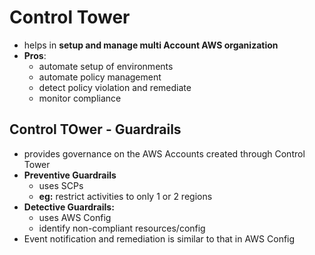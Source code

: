 
# Control Tower

- helps in **setup and manage multi Account AWS organization**
- **Pros**:
	- automate setup of environments
	- automate policy management
	- detect policy violation and remediate
	- monitor compliance

## Control TOwer - Guardrails

- provides governance on the AWS Accounts created through Control Tower
- **Preventive Guardrails**
	- uses SCPs
	- **eg:** restrict activities to only 1 or 2 regions
- **Detective Guardrails:**
	- uses AWS Config
	- identify non-compliant resources/config
- Event notification and remediation is similar to that in AWS Config
